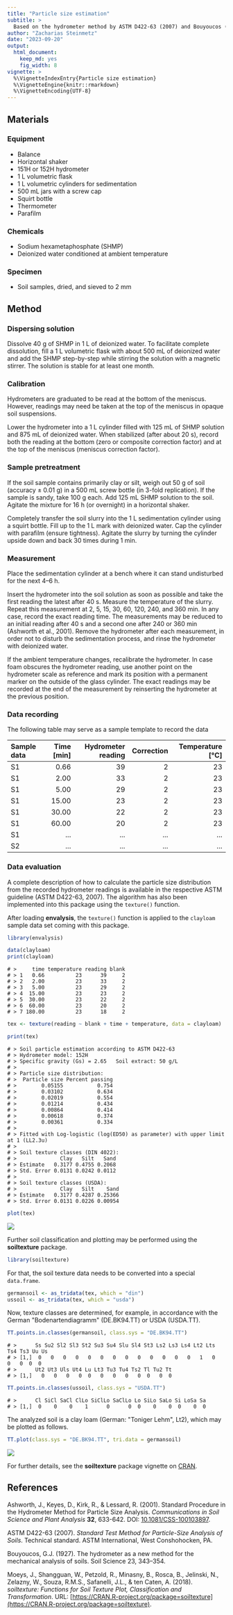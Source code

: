 ```yaml
---
title: "Particle size estimation"
subtitle: > 
  Based on the hydrometer method by ASTM D422-63 (2007) and Bouyoucos (1927)
author: "Zacharias Steinmetz"
date: "2023-09-20"
output:
  html_document:
    keep_md: yes
    fig_width: 8
vignette: >
  %\VignetteIndexEntry{Particle size estimation}
  %\VignetteEngine{knitr::rmarkdown}
  %\VignetteEncoding{UTF-8}
---
```




## Materials

### Equipment

* Balance
* Horizontal shaker
* 151H or 152H hydrometer
* 1 L volumetric flask
* 1 L volumetric cylinders for sedimentation
* 500 mL jars with a screw cap
* Squirt bottle
* Thermometer
* Parafilm

### Chemicals

* Sodium hexametaphosphate (SHMP)
* Deionized water conditioned at ambient temperature

### Specimen

* Soil samples, dried, and sieved to 2 mm

## Method

### Dispersing solution

Dissolve 40 g of SHMP in 1 L of deionized water. To facilitate complete
dissolution, fill a 1 L volumetric flask with about 500 mL of deionized water
and add the SHMP step-by-step while stirring the solution with a magnetic
stirrer. The solution is stable for at least one month.

### Calibration

Hydrometers are graduated to be read at the bottom of the meniscus. However,
readings may need be taken at the top of the meniscus in opaque soil
suspensions.

Lower the hydrometer into a 1 L cylinder filled with 125 mL of SHMP solution and
875 mL of deionized water. When stabilized (after about 20 s), record both the
reading at the bottom (zero or composite correction factor) and at the top of
the meniscus (meniscus correction factor).

### Sample pretreatment

If the soil sample contains primarily clay or silt, weigh out 50 g of soil
(accuracy ± 0.01 g) in a 500 mL screw bottle (in 3-fold replication). If the
sample is sandy, take 100 g each. Add 125 mL SHMP solution to the soil. Agitate
the mixture for 16 h (or overnight) in a horizontal shaker.

Completely transfer the soil slurry into the 1 L sedimentation cylinder using a
squirt bottle. Fill up to the 1 L mark with deionized water. Cap the cylinder
with parafilm (ensure tightness). Agitate the slurry by turning the cylinder
upside down and back 30 times during 1 min.

### Measurement

Place the sedimentation cylinder at a bench where it can stand
undisturbed for the next 4–6 h.

Insert the hydrometer into the soil solution as soon as possible and
take the first reading the latest after 40 s.
Measure the temperature of the slurry. Repeat this measurement at 2, 5,
15, 30, 60, 120, 240, and 360 min. In any case, record the exact reading
time. The measurements may be reduced to an initial reading after 40 s
and a second one after 240 or 360 min (Ashworth et al., 2001).
Remove the hydrometer after each measurement, in order not to disturb the 
sedimentation process, and rinse the hydrometer with deionized water.

If the ambient temperature changes, recalibrate the hydrometer.
In case foam obscures the hydrometer reading, use another point on the
hydrometer scale as reference and mark its position with a permanent marker on
the outside of the glass cylinder. The exact readings may be recorded at the
end of the measurement by reinserting the hydrometer at the previous position.

### Data recording

The following table may serve as a sample template to record the data

| Sample data | Time [min] | Hydrometer reading | Correction | Temperature [°C] |
| :---------- | ---------: | -----------------: | ---------: | ---------------: |
| S1          |  0.66      | 39                 | 2          | 23               |
| S1          |  2.00      | 33                 | 2          | 23               |
| S1          |  5.00      | 29                 | 2          | 23               |
| S1          | 15.00      | 23                 | 2          | 23               |
| S1          | 30.00      | 22                 | 2          | 23               |
| S1          | 60.00      | 20                 | 2          | 23               |
| S1          | ...        | ...                | ...        | ...              |
| S2          | ...        | ...                | ...        | ...              |

### Data evaluation

A complete description of how to calculate the particle size distribution from
the recorded hydrometer readings is available in the respective ASTM guideline
(ASTM D422-63, 2007). The algorithm has also been implemented into this package
using the `texture()` function.

After loading **envalysis**, the `texture()` function is applied to the
`clayloam` sample data set coming with this package.


```r
library(envalysis)

data(clayloam)
print(clayloam)
```

```
# >     time temperature reading blank
# > 1   0.66          23      39     2
# > 2   2.00          23      33     2
# > 3   5.00          23      29     2
# > 4  15.00          23      23     2
# > 5  30.00          23      22     2
# > 6  60.00          23      20     2
# > 7 180.00          23      18     2
```

```r
tex <- texture(reading ~ blank + time + temperature, data = clayloam)

print(tex)
```

```
# > Soil particle estimation according to ASTM D422-63
# > Hydrometer model: 152H
# > Specific gravity (Gs) = 2.65   Soil extract: 50 g/L
# > 
# > Particle size distribution:
# >  Particle size Percent passing
# >        0.05155           0.754
# >        0.03102           0.634
# >        0.02019           0.554
# >        0.01214           0.434
# >        0.00864           0.414
# >        0.00618           0.374
# >        0.00361           0.334
# > 
# > Fitted with Log-logistic (log(ED50) as parameter) with upper limit at 1 (LL2.3u)
# > 
# > Soil texture classes (DIN 4022):
# >              Clay   Silt   Sand
# > Estimate   0.3177 0.4755 0.2068
# > Std. Error 0.0131 0.0242 0.0112
# > 
# > Soil texture classes (USDA):
# >              Clay   Silt    Sand
# > Estimate   0.3177 0.4287 0.25366
# > Std. Error 0.0131 0.0226 0.00954
```

```r
plot(tex)
```

<img src="/home/steinmetz-z/Documents/Seafile/Research/Code/envalysis/vignettes/texture_files/figure-html/texture-1.png" style="display: block; margin: auto;" />

Further soil classification and plotting may be performed using the
**soiltexture** package.


```r
library(soiltexture)
```

For that, the soil texture data needs to be converted into a special
`data.frame`.


```r
germansoil <- as_tridata(tex, which = "din")
ussoil <- as_tridata(tex, which = "usda")
```

Now, texture classes are determined, for example, in accordance with the German
"Bodenartendiagramm" (DE.BK94.TT) or USDA (USDA.TT).


```r
TT.points.in.classes(germansoil, class.sys = "DE.BK94.TT")
```

```
# >      Ss Su2 Sl2 Sl3 St2 Su3 Su4 Slu Sl4 St3 Ls2 Ls3 Ls4 Lt2 Lts Ts4 Ts3 Uu Us
# > [1,]  0   0   0   0   0   0   0   0   0   0   0   0   0   1   0   0   0  0  0
# >      Ut2 Ut3 Uls Ut4 Lu Lt3 Tu3 Tu4 Ts2 Tl Tu2 Tt
# > [1,]   0   0   0   0  0   0   0   0   0  0   0  0
```

```r
TT.points.in.classes(ussoil, class.sys = "USDA.TT")
```

```
# >      Cl SiCl SaCl ClLo SiClLo SaClLo Lo SiLo SaLo Si LoSa Sa
# > [1,]  0    0    0    1      0      0  0    0    0  0    0  0
```

The analyzed soil is a clay loam (German: "Toniger Lehm", Lt2), which may be
plotted as follows.


```r
TT.plot(class.sys = "DE.BK94.TT", tri.data = germansoil)
```

<img src="/home/steinmetz-z/Documents/Seafile/Research/Code/envalysis/vignettes/texture_files/figure-html/soiltexture_plot-1.png" style="display: block; margin: auto;" />

For further details, see the **soiltexture** package vignette on
[CRAN](https://cran.r-project.org/package=soiltexture).

## References

Ashworth, J., Keyes, D., Kirk, R., & Lessard, R. (2001). Standard Procedure in
the Hydrometer Method for Particle Size Analysis. *Communications in Soil
Science and Plant Analysis* **32**, 633-642. DOI:
[10.1081/CSS-100103897](https://doi.org/10.1081/CSS-100103897).

ASTM D422-63 (2007). *Standard Test Method for Particle-Size Analysis of Soils*.
Technical standard. ASTM International, West Conshohocken, PA.

Bouyoucos, G.J. (1927). The hydrometer as a new method for the mechanical
analysis of soils. Soil Science 23, 343–354.

Moeys, J., Shangguan, W., Petzold, R., Minasny, B., Rosca, B., Jelinski, N.,
Zelazny, W., Souza, R.M.S., Safanelli, J.L., & ten Caten, A. (2018).
*soiltexture: Functions for Soil Texture Plot, Classification and
Transformation*. URL:
[https://CRAN.R-project.org/package=soiltexture](https://CRAN.R-project.org/package=soiltexture).
